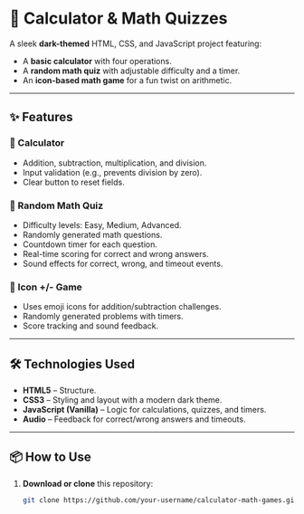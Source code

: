 # 🧮 Calculator & Math Quizzes

A sleek **dark-themed** HTML, CSS, and JavaScript project featuring:
- A **basic calculator** with four operations.
- A **random math quiz** with adjustable difficulty and a timer.
- An **icon-based math game** for a fun twist on arithmetic.

---

## ✨ Features

### 🔢 Calculator
- Addition, subtraction, multiplication, and division.
- Input validation (e.g., prevents division by zero).
- Clear button to reset fields.

### 🎯 Random Math Quiz
- Difficulty levels: Easy, Medium, Advanced.
- Randomly generated math questions.
- Countdown timer for each question.
- Real-time scoring for correct and wrong answers.
- Sound effects for correct, wrong, and timeout events.

### 🧩 Icon +/- Game
- Uses emoji icons for addition/subtraction challenges.
- Randomly generated problems with timers.
- Score tracking and sound feedback.

---

## 🛠 Technologies Used
- **HTML5** – Structure.
- **CSS3** – Styling and layout with a modern dark theme.
- **JavaScript (Vanilla)** – Logic for calculations, quizzes, and timers.
- **Audio** – Feedback for correct/wrong answers and timeouts.

---

## 📦 How to Use
1. **Download or clone** this repository:
   ```bash
   git clone https://github.com/your-username/calculator-math-games.git
